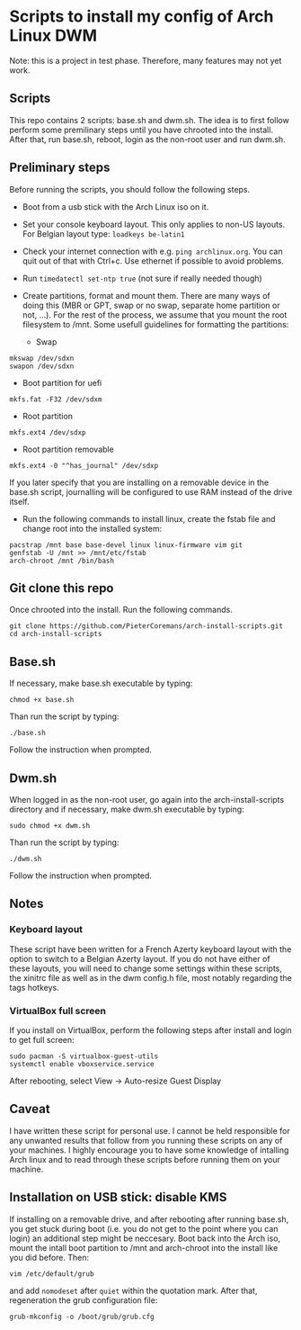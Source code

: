 # Scripts to install my config of Arch Linux DWM
Note: this is a project in test phase. Therefore, many features may not yet work.

## Scripts
This repo contains 2 scripts: base.sh and dwm.sh.
The idea is to first follow perform some premilinary steps until you have chrooted into the install. After that, run base.sh, reboot, login as the non-root user and run dwm.sh.

## Preliminary steps
Before running the scripts, you should follow the following steps.
- Boot from a usb stick with the Arch Linux iso on it.
- Set your console keyboard layout. This only applies to non-US layouts. For Belgian layout type: `loadkeys be-latin1`
- Check your internet connection with e.g. `ping archlinux.org`. You can quit out of that with Ctrl+c. Use ethernet if possible to avoid problems.
- Run `timedatectl set-ntp true` (not sure if really needed though)
- Create partitions, format and mount them. There are many ways of doing this (MBR or GPT, swap or no swap, separate home partition or not, ...). For the rest of the process, we assume that you mount the root filesystem to /mnt.
Some usefull guidelines for formatting the partitions:

   - Swap
```
mkswap /dev/sdxn
swapon /dev/sdxn
```

   - Boot partition for uefi

```
mkfs.fat -F32 /dev/sdxm
```

   - Root partition

```
mkfs.ext4 /dev/sdxp
```

   - Root partition removable
```
mkfs.ext4 -0 "^has_journal" /dev/sdxp
```

If you later specify that you are installing on a removable device in the base.sh script, journalling will be configured to use RAM instead of the drive itself. 

- Run the following commands to install linux, create the fstab file and change root into the installed system:
```
pacstrap /mnt base base-devel linux linux-firmware vim git
genfstab -U /mnt >> /mnt/etc/fstab
arch-chroot /mnt /bin/bash
```
## Git clone this repo
Once chrooted into the install. Run the following commands.
```
git clone https://github.com/PieterCoremans/arch-install-scripts.git
cd arch-install-scripts
```

## Base.sh
If necessary, make base.sh executable by typing:
```
chmod +x base.sh
```

Than run the script by typing:
```
./base.sh
```
Follow the instruction when prompted.

## Dwm.sh
When logged in as the non-root user, go again into the arch-install-scripts directory and if necessary, make dwm.sh executable by typing:
```
sudo chmod +x dwm.sh
```

Than run the script by typing:
```
./dwm.sh
```
Follow the instruction when prompted.

## Notes

### Keyboard layout
These script have been written for a French Azerty keyboard layout with the option to switch to a Belgian Azerty layout. If you do not have either of these layouts, you will need to change some settings within these scripts, the xinitrc file  as well as in the dwm config.h file, most notably regarding the tags hotkeys.

### VirtualBox full screen
If you install on VirtualBox, perform the following steps after install and login to get full screen:
```
sudo pacman -S virtualbox-guest-utils
systemctl enable vboxservice.service
```
After rebooting, select View -> Auto-resize Guest Display

## Caveat
I have written these script for personal use. I cannot be held responsible for any unwanted results that follow from you running these scripts on any of your machines. I highly encourage you to have some knowledge of intalling Arch linux and to read through these scripts before running them on your machine.

## Installation on USB stick: disable KMS
If installing on a removable drive, and after rebooting after running base.sh, you get stuck during boot (i.e. you do not get to the point where you can login) an additional step might be neccesary.
Boot back into the Arch iso, mount the intall boot partition to /mnt and arch-chroot into the install like you did before. Then:
```
vim /etc/default/grub
```
and add `nomodeset` after `quiet` within the quotation mark. After that, regeneration the grub configuration file:
```
grub-mkconfig -o /boot/grub/grub.cfg
```

